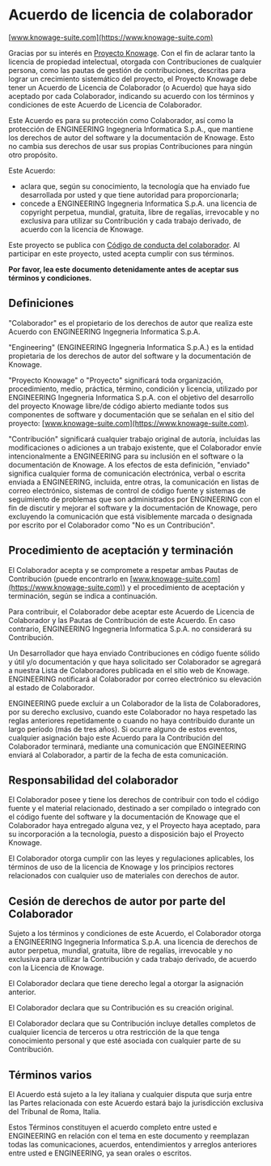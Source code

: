# Acuerdo de licencia de colaborador

[www.knowage-suite.com](https://www.knowage-suite.com)

Gracias por su interés en [Proyecto Knowage](https://www.knowage-suite.com). Con el fin de aclarar tanto la licencia de propiedad intelectual, otorgada con Contribuciones de cualquier persona, como las pautas de gestión de contribuciones, descritas para lograr un crecimiento sistemático del proyecto, el Proyecto Knowage debe tener un Acuerdo de Licencia de Colaborador (o Acuerdo) que haya sido aceptado por cada Colaborador, indicando su acuerdo con los términos y condiciones de este Acuerdo de Licencia de Colaborador.

Este Acuerdo es para su protección como Colaborador, así como la protección de ENGINEERING Ingegneria Informatica S.p.A., que mantiene los derechos de autor del software y la documentación de Knowage. Esto no cambia sus derechos de usar sus propias Contribuciones para ningún otro propósito.

Este Acuerdo:

*   aclara que, según su conocimiento, la tecnología que ha enviado fue desarrollada por usted y que tiene autoridad para proporcionarla;
*   concede a ENGINEERING Ingegneria Informatica S.p.A. una licencia de copyright perpetua, mundial, gratuita, libre de regalías, irrevocable y no exclusiva para utilizar su Contribución y cada trabajo derivado, de acuerdo con la licencia de Knowage.

Este proyecto se publica con [Código de conducta del colaborador](./CODE_OF_CONDUCT.md). Al participar en este proyecto, usted acepta cumplir con sus términos.

**Por favor, lea este documento detenidamente antes de aceptar sus términos y condiciones.**

## Definiciones

"Colaborador" es el propietario de los derechos de autor que realiza este Acuerdo con ENGINEERING Ingegneria Informatica S.p.A.

"Engineering" (ENGINEERING Ingegneria Informatica S.p.A.) es la entidad propietaria de los derechos de autor del software y la documentación de Knowage.

"Proyecto Knowage" o "Proyecto" significará toda organización, procedimiento, medio, práctica, término, condición y licencia, utilizado por ENGINEERING Ingegneria Informatica S.p.A. con el objetivo del desarrollo del proyecto Knowage libre/de código abierto mediante todos sus componentes de software y documentación que se señalan en el sitio del proyecto: [www.knowage-suite.com](https://www.knowage-suite.com).

"Contribución" significará cualquier trabajo original de autoría, incluidas las modificaciones o adiciones a un trabajo existente, que el Colaborador envíe intencionalmente a ENGINEERING para su inclusión en el software o la documentación de Knowage. A los efectos de esta definición, "enviado" significa cualquier forma de comunicación electrónica, verbal o escrita enviada a ENGINEERING, incluida, entre otras, la comunicación en listas de correo electrónico, sistemas de control de código fuente y sistemas de seguimiento de problemas que son administrados por ENGINEERING con el fin de discutir y mejorar el software y la documentación de Knowage, pero excluyendo la comunicación que está visiblemente marcada o designada por escrito por el Colaborador como "No es un  Contribución".

## Procedimiento de aceptación y terminación

El Colaborador acepta y se compromete a respetar ambas Pautas de Contribución (puede encontrarlo en [www.knowage-suite.com](https://www.knowage-suite.com)) y el procedimiento de aceptación y terminación, según se indica a continuación.

Para contribuir, el Colaborador debe aceptar este Acuerdo de Licencia de Colaborador y las Pautas de Contribución de este Acuerdo. En caso contrario, ENGINEERING Ingegneria Informatica S.p.A. no considerará su Contribución.

Un Desarrollador que haya enviado Contribuciones en código fuente sólido y útil y/o documentación y que haya solicitado ser Colaborador se agregará a nuestra Lista de Colaboradores publicada en el sitio web de Knowage. ENGINEERING notificará al Colaborador por correo electrónico su elevación al estado de Colaborador.

ENGINEERING puede excluir a un Colaborador de la lista de Colaboradores, por su derecho exclusivo, cuando este Colaborador no haya respetado las reglas anteriores repetidamente o cuando no haya contribuido durante un largo período (más de tres años). Si ocurre alguno de estos eventos, cualquier asignación bajo este Acuerdo para la Contribución del Colaborador terminará, mediante una comunicación que ENGINEERING enviará al Colaborador, a partir de la fecha de esta comunicación.

## Responsabilidad del colaborador

El Colaborador posee y tiene los derechos de contribuir con todo el código fuente y el material relacionado, destinado a ser compilado o integrado con el código fuente del software y la documentación de Knowage que el Colaborador haya entregado alguna vez, y el Proyecto haya aceptado, para su incorporación a la tecnología, puesto a disposición bajo el Proyecto Knowage.

El Colaborador otorga cumplir con las leyes y regulaciones aplicables, los términos de uso de la licencia de Knowage y los principios rectores relacionados con cualquier uso de materiales con derechos de autor.

## Cesión de derechos de autor por parte del Colaborador

Sujeto a los términos y condiciones de este Acuerdo, el Colaborador otorga a ENGINEERING Ingegneria Informatica S.p.A. una licencia de derechos de autor perpetua, mundial, gratuita, libre de regalías, irrevocable y no exclusiva para utilizar la Contribución y cada trabajo derivado, de acuerdo con la Licencia de Knowage.

El Colaborador declara que tiene derecho legal a otorgar la asignación anterior.

El Colaborador declara que su Contribución es su creación original.

El Colaborador declara que su Contribución incluye detalles completos de cualquier licencia de terceros u otra restricción de la que tenga conocimiento personal y que esté asociada con cualquier parte de su Contribución.

## Términos varios

El Acuerdo está sujeto a la ley italiana y cualquier disputa que surja entre las Partes relacionada con este Acuerdo estará bajo la jurisdicción exclusiva del Tribunal de Roma, Italia.

Estos Términos constituyen el acuerdo completo entre usted e ENGINEERING en relación con el tema en este documento y reemplazan todas las comunicaciones, acuerdos, entendimientos y arreglos anteriores entre usted e ENGINEERING, ya sean orales o escritos.
